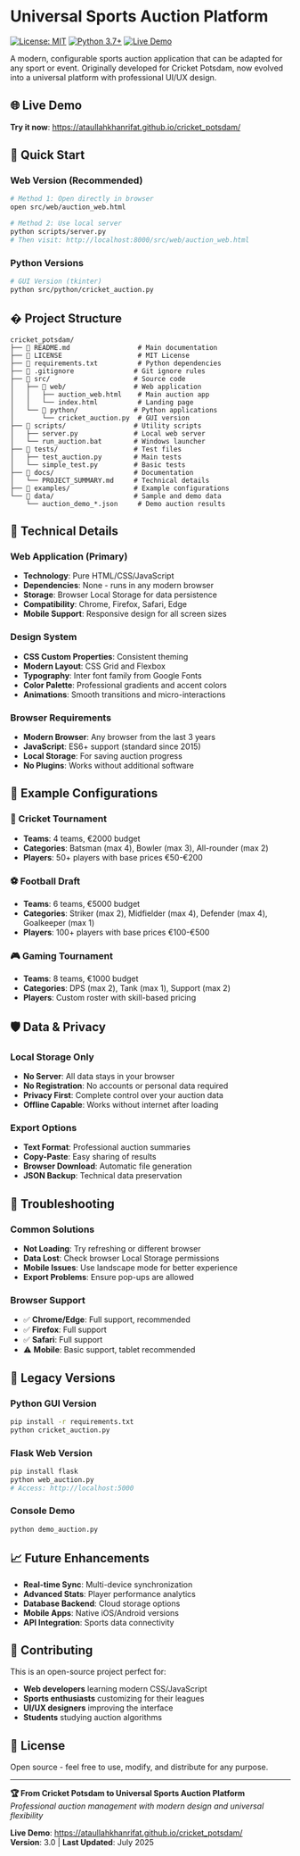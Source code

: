 # Universal Sports Auction Platform

[![License: MIT](https://img.shields.io/badge/License-MIT-yellow.svg)](https://opensource.org/licenses/MIT)
[![Python 3.7+](https://img.shields.io/badge/python-3.7+-blue.svg)](https://www.python.org/downloads/)
[![Live Demo](https://img.shields.io/badge/demo-live-green.svg)](https://ataullahkhanrifat.github.io/cricket_potsdam/)

A modern, configurable sports auction application that can be adapted for any sport or event. Originally developed for Cricket Potsdam, now evolved into a universal platform with professional UI/UX design.

## 🌐 Live Demo
**Try it now**: https://ataullahkhanrifat.github.io/cricket_potsdam/

## 🚀 Quick Start

### Web Version (Recommended)
```bash
# Method 1: Open directly in browser
open src/web/auction_web.html

# Method 2: Use local server
python scripts/server.py
# Then visit: http://localhost:8000/src/web/auction_web.html
```

### Python Versions
```bash
# GUI Version (tkinter)
python src/python/cricket_auction.py
```

## � Project Structure

```
cricket_potsdam/
├── 📄 README.md                 # Main documentation
├── 📄 LICENSE                   # MIT License
├── 📄 requirements.txt          # Python dependencies
├── 📄 .gitignore               # Git ignore rules
├── 📁 src/                     # Source code
│   ├── 📁 web/                 # Web application
│   │   ├── auction_web.html    # Main auction app
│   │   └── index.html          # Landing page
│   └── 📁 python/              # Python applications
│       └── cricket_auction.py  # GUI version
├── 📁 scripts/                 # Utility scripts
│   ├── server.py              # Local web server
│   └── run_auction.bat        # Windows launcher
├── 📁 tests/                   # Test files
│   ├── test_auction.py        # Main tests
│   └── simple_test.py         # Basic tests
├── 📁 docs/                    # Documentation
│   └── PROJECT_SUMMARY.md     # Technical details
├── 📁 examples/                # Example configurations
└── 📁 data/                    # Sample and demo data
    └── auction_demo_*.json     # Demo auction results
```

## 🔧 Technical Details

### Web Application (Primary)
- **Technology**: Pure HTML/CSS/JavaScript
- **Dependencies**: None - runs in any modern browser
- **Storage**: Browser Local Storage for data persistence
- **Compatibility**: Chrome, Firefox, Safari, Edge
- **Mobile Support**: Responsive design for all screen sizes

### Design System
- **CSS Custom Properties**: Consistent theming
- **Modern Layout**: CSS Grid and Flexbox
- **Typography**: Inter font family from Google Fonts
- **Color Palette**: Professional gradients and accent colors
- **Animations**: Smooth transitions and micro-interactions

### Browser Requirements
- **Modern Browser**: Any browser from the last 3 years
- **JavaScript**: ES6+ support (standard since 2015)
- **Local Storage**: For saving auction progress
- **No Plugins**: Works without additional software

## 🎯 Example Configurations

### 🏏 Cricket Tournament
- **Teams**: 4 teams, €2000 budget
- **Categories**: Batsman (max 4), Bowler (max 3), All-rounder (max 2)
- **Players**: 50+ players with base prices €50-€200

### ⚽ Football Draft  
- **Teams**: 6 teams, €5000 budget
- **Categories**: Striker (max 2), Midfielder (max 4), Defender (max 4), Goalkeeper (max 1)
- **Players**: 100+ players with base prices €100-€500

### 🎮 Gaming Tournament
- **Teams**: 8 teams, €1000 budget
- **Categories**: DPS (max 2), Tank (max 1), Support (max 2)
- **Players**: Custom roster with skill-based pricing

## 🛡️ Data & Privacy

### Local Storage Only
- **No Server**: All data stays in your browser
- **No Registration**: No accounts or personal data required
- **Privacy First**: Complete control over your auction data
- **Offline Capable**: Works without internet after loading

### Export Options
- **Text Format**: Professional auction summaries
- **Copy-Paste**: Easy sharing of results
- **Browser Download**: Automatic file generation
- **JSON Backup**: Technical data preservation

## 🐛 Troubleshooting

### Common Solutions
- **Not Loading**: Try refreshing or different browser
- **Data Lost**: Check browser Local Storage permissions
- **Mobile Issues**: Use landscape mode for better experience
- **Export Problems**: Ensure pop-ups are allowed

### Browser Support
- ✅ **Chrome/Edge**: Full support, recommended
- ✅ **Firefox**: Full support
- ✅ **Safari**: Full support
- ⚠️ **Mobile**: Basic support, tablet recommended

## 🔄 Legacy Versions

### Python GUI Version
```bash
pip install -r requirements.txt
python cricket_auction.py
```

### Flask Web Version
```bash
pip install flask
python web_auction.py
# Access: http://localhost:5000
```

### Console Demo
```bash
python demo_auction.py
```

## 📈 Future Enhancements

- **Real-time Sync**: Multi-device synchronization
- **Advanced Stats**: Player performance analytics  
- **Database Backend**: Cloud storage options
- **Mobile Apps**: Native iOS/Android versions
- **API Integration**: Sports data connectivity

## 🤝 Contributing

This is an open-source project perfect for:
- **Web developers** learning modern CSS/JavaScript
- **Sports enthusiasts** customizing for their leagues
- **UI/UX designers** improving the interface
- **Students** studying auction algorithms

## 📄 License

Open source - feel free to use, modify, and distribute for any purpose.

---

**🏆 From Cricket Potsdam to Universal Sports Auction Platform**  
*Professional auction management with modern design and universal flexibility*

**Live Demo**: https://ataullahkhanrifat.github.io/cricket_potsdam/  
**Version**: 3.0 | **Last Updated**: July 2025
